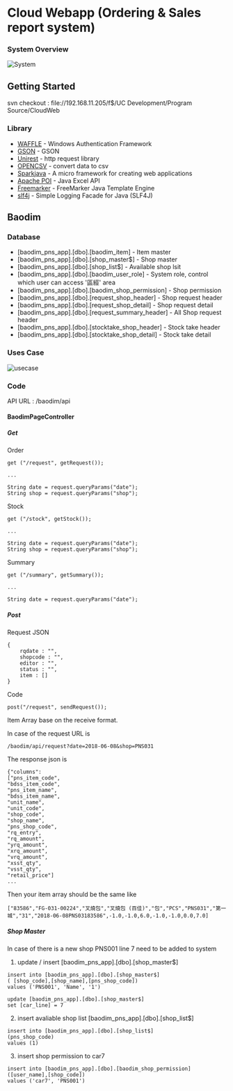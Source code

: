 # Cloud Webapp (Ordering & Sales report system)

### System Overview

![System](https://holland.pk/uptow/i4/cc6597522d296ba954f96c3c6a43bad6.png)

## Getting Started
svn checkout : file://192.168.11.205/f$/UC Development/Program Source/CloudWeb

### Library

* [WAFFLE](https://github.com/Waffle/waffle) - Windows Authentication Framework
* [GSON](https://github.com/google/gson) - GSON
* [Unirest](http://unirest.io/) - http request library
* [OPENCSV](http://opencsv.sourceforge.net/) - convert data to csv
* [Sparkjava](http://sparkjava.com/) - A micro framework for creating web applications
* [Apache POI](https://poi.apache.org/) - Java Excel API
* [Freemarker](https://freemarker.apache.org/index.html) - FreeMarker Java Template Engine
* [slf4j](https://www.slf4j.org/legacy.html) - Simple Logging Facade for Java (SLF4J)

## Baodim

### Database

* [baodim_pns_app].[dbo].[baodim_item] - Item master
* [baodim_pns_app].[dbo].[shop_master$] - Shop master
* [baodim_pns_app].[dbo].[shop_list$] - Available shop lsit
* [baodim_pns_app].[dbo].[baodim_user_role] - System role, control which user can access '區經' area
* [baodim_pns_app].[dbo].[baodim_shop_permission] - Shop permission
* [baodim_pns_app].[dbo].[request_shop_header] - Shop request header
* [baodim_pns_app].[dbo].[request_shop_detail] - Shop request detail
* [baodim_pns_app].[dbo].[request_summary_header] - All Shop request header
* [baodim_pns_app].[dbo].[stocktake_shop_header] - Stock take header
* [baodim_pns_app].[dbo].[stocktake_shop_detail] - Stock take detail

### Uses Case

![usecase](https://holland.pk/uptow/i4/444c68b2c654ef03a7e0fe6f6d9e2b50.png)

### Code

API URL : /baodim/api

#### BaodimPageController

##### Get

Order
```
get ("/request", getRequest());

...

String date = request.queryParams("date");
String shop = request.queryParams("shop");
```

Stock
```
get ("/stock", getStock());

...

String date = request.queryParams("date");
String shop = request.queryParams("shop");
```

Summary

```
get ("/summary", getSummary());

...

String date = request.queryParams("date");
```

##### Post

Request JSON 
```
{
	rqdate : "",
	shopcode : "",
	editor : "",
	status : "",
	item : []
}
```

Code
```
post("/request", sendRequest());
```

Item Array base on the receive format. 

In case of the request URL is 
```
/baodim/api/request?date=2018-06-08&shop=PNS031
```

The response json is 
```
{"columns":
["pns_item_code",
"bdss_item_code",
"pns_item_name",
"bdss_item_name",
"unit_name",
"unit_code",
"shop_code",
"shop_name",
"pns_shop_code",
"rq_entry",
"rq_amount",
"yrq_amount",
"xrq_amount",
"vrq_amount",
"xsst_qty",
"vsst_qty",
"retail_price"] 
...
```

Then your item array should be the same like
```
["83586","FG-031-00224","叉燒包","叉燒包 (百佳)","包","PCS","PNS031","第一城","31","2018-06-08PNS03183586",-1.0,-1.0,6.0,-1.0,-1.0,0.0,7.0]
```

##### Shop Master

In case of there is a new shop PNS001 line 7 need to be added to system

1. update / insert  [baodim_pns_app].[dbo].[shop_master$]
```
insert into [baodim_pns_app].[dbo].[shop_master$]
( [shop_code],[shop_name],[pns_shop_code])
values ('PNS001', 'Name', '1')

update [baodim_pns_app].[dbo].[shop_master$]
set [car_line] = 7
```

2. insert avaliable shop list [baodim_pns_app].[dbo].[shop_list$]
```
insert into [baodim_pns_app].[dbo].[shop_list$]
(pns_shop_code) 
values (1)
```

3. insert shop permission to car7
```
insert into [baodim_pns_app].[dbo].[baodim_shop_permission]
([user_name],[shop_code])
values ('car7', 'PNS001')
```